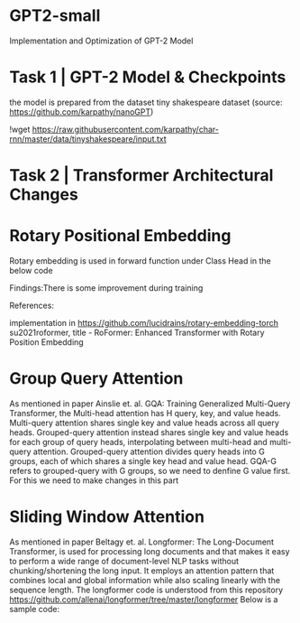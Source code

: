 # GPT2-small
Implementation and Optimization of GPT-2 Model

# Task 1 | GPT-2 Model & Checkpoints 

the model is prepared from the dataset tiny shakespeare dataset (source: https://github.com/karpathy/nanoGPT)

!wget https://raw.githubusercontent.com/karpathy/char-rnn/master/data/tinyshakespeare/input.txt

# Task 2 | Transformer Architectural Changes
# Rotary Positional Embedding
Rotary embedding is used in forward function under Class Head in the below code

Findings:There is some improvement during training

References:

implementation in https://github.com/lucidrains/rotary-embedding-torch
su2021roformer, title - RoFormer: Enhanced Transformer with Rotary Position Embedding

# Group Query Attention

As mentioned in paper Ainslie et. al. GQA: Training Generalized Multi-Query Transformer, the Multi-head attention has H query, key, and value heads. Multi-query attention shares single key and value heads across all query heads. Grouped-query attention instead shares single key and value heads for each group of query heads, interpolating between multi-head and multi-query attention.
Grouped-query attention divides query heads into G groups, each of which shares a single key head and value head. GQA-G refers to grouped-query with G groups, so we need to denfine G value first.
For this we need to make changes in this part



# Sliding Window Attention

As mentioned in paper Beltagy et. al. Longformer: The Long-Document Transformer, is used for processing long documents and that makes it easy to perform a wide range of document-level NLP tasks without chunking/shortening the long input. It employs an attention pattern that combines local and global information while also scaling linearly with the sequence length.
The longformer code is understood from this repository https://github.com/allenai/longformer/tree/master/longformer
Below is a sample code:
